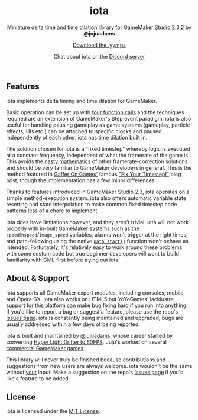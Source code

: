 <h1 align="center">iota</h1>
<p align="center">Miniature delta time and time dilation library for GameMaker Studio 2.3.2 by <b>@jujuadams</b></p>
<p align="center"><a href="https://github.com/JujuAdams/iota/releases/">Download the .yymps</a></p>
<p align="center">Chat about iota on the <a href="https://discord.gg/8krYCqr">Discord server</a></p>

&nbsp;

## Features

iota implements delta timing and time dilation for GameMaker.

Basic operation can be set up with [four function calls](setting-up) and the techniques required are an extension of GameMaker's Step event paradigm. iota is also useful for handling pausing gameplay as game systems (gameplay, particle effects, UIs etc.) can be attached to specific clocks and paused independently of each other. iota has time dilation built in.

The solution chosen for iota is a "fixed timestep" whereby logic is executed at a constant frequency, independent of what the framerate of the game is. This avoids the [nasty mathematics](https://forum.yoyogames.com/index.php?threads/benefits-of-using-deltatime.46495/) of other framerate-correction solutions and should be very familiar to GameMaker developers in general. This is the method featured in [Gaffer On Games'](https://gafferongames.com/) famous ["Fix Your Timestep!"](https://gafferongames.com/post/fix_your_timestep/) blog post, though the implementation has a few minor differences.

Thanks to features introduced in GameMaker Studio 2.3, iota operates on a simple method-execution system. iota also offers automatic variable state resetting and state interpolation to make common fixed timestep code patterns less of a chore to implement.

iota does have limitations however, and they aren't trivial. iota will not work properly with in-built GameMaker systems such as the `speed`/`hspeed`/`image_speed` variables, alarms won't trigger at the right times, and path-following using the native [`path_start()`](https://manual.yoyogames.com/GameMaker_Language/GML_Reference/Asset_Management/Paths/path_start.htm) function won't behave as intended. Fortunately, it's relatively easy to work around these problems with some custom code but true beginner developers will want to build familiarity with GML first before trying out iota.

## About & Support

iota supports all GameMaker export modules, including consoles, mobile, and Opera GX. iota also works on HTML5 but YoYoGames' lacklustre support for this platform can make bug fixing hard if you run into anything. If you'd like to report a bug or suggest a feature, please use the repo's [Issues page](https://github.com/JujuAdams/iota/issues). iota is constantly being maintained and upgraded; bugs are usually addressed within a few days of being reported.

iota is built and maintained by [@jujuadams](https://twitter.com/jujuadams), whose career started by converting [Hyper Light Drifter to 60FPS](https://www.youtube.com/watch?v=LvL9Rt6JVlk). Juju's worked on several [commercial GameMaker games](http://www.jujuadams.com/).

This library will never truly be finished because contributions and suggestions from new users are always welcome. iota wouldn't be the same without [your](https://tenor.com/search/whos-awesome-gifs) input! Make a suggestion on the repo's [Issues page](https://github.com/JujuAdams/iota/issues) if you'd like a feature to be added.

## License

iota is licensed under the [MIT License](https://github.com/JujuAdams/iota/blob/master/LICENSE).
